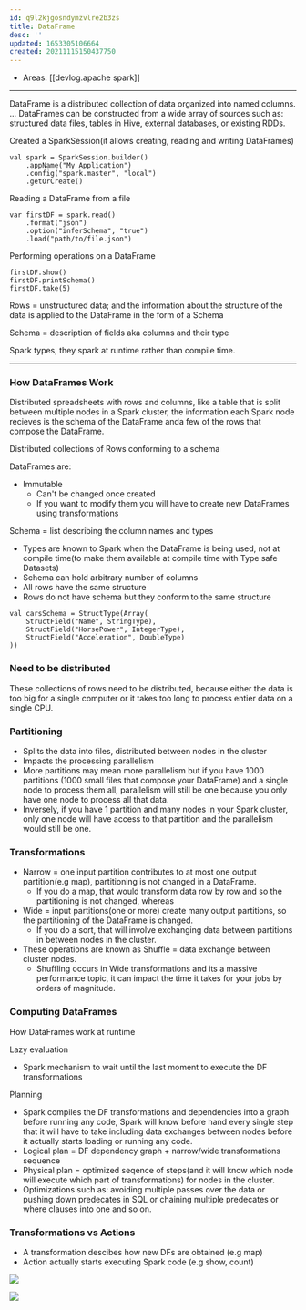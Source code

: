 ```yaml
---
id: q9l2kjgosndymzvlre2b3zs
title: DataFrame
desc: ''
updated: 1653305106664
created: 20211115150437750
---
```


- Areas: [[devlog.apache spark]]

---

DataFrame is a distributed collection of data organized into named columns. ... DataFrames can be constructed from a wide array of sources such as: structured data files, tables in Hive, external databases, or existing RDDs.

Created a SparkSession(it allows creating, reading and writing DataFrames)

    val spark = SparkSession.builder()
        .appName("My Application")
        .config("spark.master", "local")
        .getOrCreate()

Reading a DataFrame from a file

    var firstDF = spark.read()
        .format("json")
        .option("inferSchema", "true")
        .load("path/to/file.json")

Performing operations on a DataFrame

    firstDF.show()
    firstDF.printSchema()
    firstDF.take(5)

Rows = unstructured data; and the information about the structure of the data is applied to the DataFrame in the form of a Schema

Schema = description of fields aka columns and their type

Spark types, they spark at runtime rather than compile time.

---

### How DataFrames Work

Distributed spreadsheets with rows and columns, like a table that is split between multiple nodes in a Spark cluster, the information each Spark node recieves is the schema of the DataFrame anda few of the rows that compose the DataFrame.

Distributed collections of Rows conforming to a schema

DataFrames are:

- Immutable
  - Can't be changed once created
  - If you want to modify them you will have to create new DataFrames using transformations

Schema = list describing the column names and types

- Types are known to Spark when the DataFrame is being used, not at compile time(to make them available at compile time with Type safe Datasets)
- Schema can hold arbitrary number of columns
- All rows have the same structure
- Rows do not have schema but they conform to the same structure

<!-- end list -->

    val carsSchema = StructType(Array(
        StructField("Name", StringType),
        StructField("HorsePower", IntegerType),
        StructField("Acceleration", DoubleType)
    ))

### Need to be distributed

These collections of rows need to be distributed, because either the data is too big for a single computer or it takes too long to process entier data on a single CPU.

### Partitioning

- Splits the data into files, distributed between nodes in the cluster
- Impacts the processing parallelism
- More partitions may mean more parallelism but if you have 1000 partitions (1000 small files that compose your DataFrame) and a single node to process them all, parallelism will still be one because you only have one node to process all that data.
- Inversely, if you have 1 partition and many nodes in your Spark cluster, only one node will have access to that partition and the parallelism would still be one.

### Transformations

- Narrow = one input partition contributes to at most one output partition(e.g map), partitioning is not changed in a DataFrame.
  - If you do a map, that would transform data row by row and so the partitioning is not changed, whereas
- Wide = input partitions(one or more) create many output partitions, so the partitioning of the DataFrame is changed.
  - If you do a sort, that will involve exchanging data between partitions in between nodes in the cluster.
- These operations are known as Shuffle = data exchange between cluster nodes.
  - Shuffling occurs in Wide transformations and its a massive performance topic, it can impact the time it takes for your jobs by orders of magnitude.

### Computing DataFrames

How DataFrames work at runtime

Lazy evaluation

- Spark mechanism to wait until the last moment to execute the DF transformations

Planning

- Spark compiles the DF transformations and dependencies into a graph before running any code, Spark will know before hand every single step that it will have to take including data exchanges between nodes before it actually starts loading or running any code.
- Logical plan = DF dependency graph + narrow/wide transformations sequence
- Physical plan = optimized seqence of steps(and it will know which node will execute which part of transformations) for nodes in the cluster.
- Optimizations such as: avoiding multiple passes over the data or pushing down predecates in SQL or chaining multiple predecates or where clauses into one and so on.

### Transformations vs Actions

- A transformation descibes how new DFs are obtained (e.g map)
- Action actually starts executing Spark code (e.g show, count)

![](https://raw.githubusercontent.com/zubayrrr/twiki/main/bin/image.rv3o8j0t3m.png)

![](https://raw.githubusercontent.com/zubayrrr/twiki/main/bin/image.mymxbbtheoj.png)
